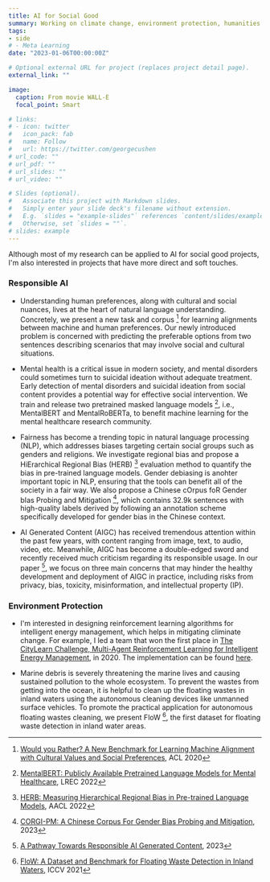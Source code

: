 ```yaml
---
title: AI for Social Good
summary: Working on climate change, environment protection, humanities
tags:
- side
# - Meta Learning
date: "2023-01-06T00:00:00Z"

# Optional external URL for project (replaces project detail page).
external_link: ""

image:
  caption: From movie WALL-E
  focal_point: Smart

# links:
# - icon: twitter
#   icon_pack: fab
#   name: Follow
#   url: https://twitter.com/georgecushen
# url_code: ""
# url_pdf: ""
# url_slides: ""
# url_video: ""

# Slides (optional).
#   Associate this project with Markdown slides.
#   Simply enter your slide deck's filename without extension.
#   E.g. `slides = "example-slides"` references `content/slides/example-slides.md`.
#   Otherwise, set `slides = ""`.
# slides: example
---
```


Although most of my research can be applied to AI for social good projects, I'm also interested in projects that have more direct and soft touches. 

### Responsible AI

- Understanding human preferences, along with cultural and social nuances, lives at the heart of natural language understanding. Concretely, we present a new task and corpus [^1] for learning alignments between machine and human preferences. Our newly introduced problem is concerned with predicting the preferable options from two sentences describing scenarios that may involve social and cultural situations.

- Mental health is a critical issue in modern society, and mental disorders could sometimes turn to suicidal ideation without adequate treatment. 
Early detection of mental disorders and suicidal ideation from social content provides a potential way for effective social intervention.
We train and release two pretrained masked language models [^2], i.e., MentalBERT and MentalRoBERTa, to benefit machine learning for the mental healthcare research community.

- Fairness has become a trending topic in natural language processing (NLP), which addresses biases targeting certain social groups such as genders and religions. 
We investigate regional bias and propose a HiErarchical Regional Bias (HERB) [^3] evaluation method to quantify the bias in pre-trained language models. 
Gender debiasing is anohter important topic in NLP, ensuring that the tools can benefit all of the society in a fair way. 
We also propose a Chinese cOrpus foR Gender bIas Probing and Mitigation [^4], which contains 32.9k sentences with high-quality labels derived by following an annotation scheme specifically developed for gender bias in the Chinese context.

- AI Generated Content (AIGC) has received tremendous attention within the past few years, with content ranging from image, text, to audio, video, etc. Meanwhile, AIGC has become a double-edged sword and recently received much criticism regarding its responsible usage. In our paper [^5], we focus on three main concerns that may hinder the healthy development and deployment of AIGC in practice, including risks from privacy, bias, toxicity, misinformation, and intellectual property (IP).

### Environment Protection

- I'm interested in designing reinforcement learning algorithms for intelligent energy management, which helps in mitigating climinate change. 
For example, I led a team that won the first place in [The CityLearn Challenge, Multi-Agent Reinforcement Learning for Intelligent Energy Management](https://sites.google.com/view/citylearnchallenge/previous-edition-2020?authuser=0), in 2020. The implementation can be found [here](https://github.com/bigaidream-projects/citylearn-2020-pikapika). 

- Marine debris is severely threatening the marine lives and causing sustained pollution to the whole ecosystem.
To prevent the wastes from getting into the ocean, it is helpful to clean up the floating wastes in inland waters using the autonomous cleaning devices like unmanned surface vehicles.
To promote the practical application for autonomous floating wastes cleaning, we present FloW [^6], the first dataset for floating waste detection in inland water areas.



[^1]: [Would you Rather? A New Benchmark for Learning Machine Alignment with Cultural Values and Social Preferences](https://aclanthology.org/2020.acl-main.477/), ACL 2020
[^2]: [MentalBERT: Publicly Available Pretrained Language Models for Mental Healthcare](https://arxiv.org/abs/2110.15621), LREC 2022
[^3]: [HERB: Measuring Hierarchical Regional Bias in Pre-trained Language Models](https://arxiv.org/abs/2211.02882), AACL 2022
[^4]: [CORGI-PM: A Chinese Corpus For Gender Bias Probing and Mitigation](https://arxiv.org/abs/2301.00395), 2023
[^5]: [A Pathway Towards Responsible AI Generated Content](https://arxiv.org/abs/2303.01325), 2023
[^6]: [FloW: A Dataset and Benchmark for Floating Waste Detection in Inland Waters](https://openaccess.thecvf.com/content/ICCV2021/papers/Cheng_FloW_A_Dataset_and_Benchmark_for_Floating_Waste_Detection_in_ICCV_2021_paper.pdf), ICCV 2021

<!-- [^2]: We have very high priority on the computing cluster and the queue time is negligible. -->